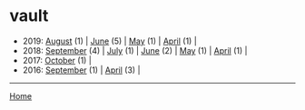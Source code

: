 # vault

  * 2019: 
      [August](./vault-2019-08.md) (1) | 
      [June](./vault-2019-06.md) (5) | 
      [May](./vault-2019-05.md) (1) | 
      [April](./vault-2019-04.md) (1) | 
  * 2018: 
      [September](./vault-2018-09.md) (4) | 
      [July](./vault-2018-07.md) (1) | 
      [June](./vault-2018-06.md) (2) | 
      [May](./vault-2018-05.md) (1) | 
      [April](./vault-2018-04.md) (1) | 
  * 2017: 
      [October](./vault-2017-10.md) (1) | 
  * 2016: 
      [September](./vault-2016-09.md) (1) | 
      [April](./vault-2016-04.md) (3) | 

----

[Home](../)
